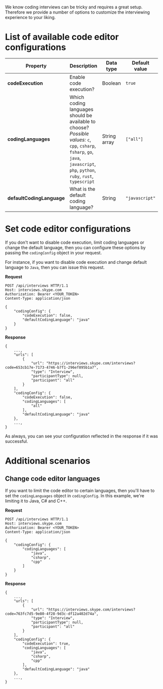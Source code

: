 We know coding interviews can be tricky and requires a great setup. Therefore we provide a number of options to customize the interviewing experience to your liking.

# List of available code editor configurations

|Property |	Description	| Data type |	Default value |
|---------|-------------|---|---|
|**codeExecution** | Enable code execution? | Boolean | `true` |
|**codingLanguages** | Which coding languages should be available to choose? *Possible values:* `c`, `cpp`, `csharp`, `fsharp`, `go`, `java`, `javascript`, `php`, `python`, `ruby`, `rust`, `typescript` | String array | `["all"]` |
|**defaultCodingLanguage** | What is the default coding language? | String | `"javascript"` |

# Set code editor configurations

If you don't want to disable code execution, limit coding languages or change the default language, then you can configure these options by passing the `codingConfig` object in your request.

For instance, if you want to disable code execution and change default language to `Java`, then you can issue this request.

**Request**
```
POST /api/interviews HTTP/1.1
Host: interviews.skype.com
Authorization: Bearer <YOUR_TOKEN>
Content-Type: application/json

{
	"codingConfig": {
        "codeExecution": false,
        "defaultCodingLanguage": "java"
	}
}
```

**Response**
```
{
    ...,
    "urls": [
        {
            "url": "https://interviews.skype.com/interviews?code=653cb17e-7173-4746-b7f1-296ef895b1a7",
            "type": "Interview",
            "participantType": null,
            "participant": "all"
        }
    ],
    "codingConfig": {
        "codeExecution": false,
        "codingLanguages": [
            "all"
        ],
        "defaultCodingLanguage": "java"
    },
    ...,
}
```

As always, you can see your configuration reflected in the response if it was successful.

# Additional scenarios

## Change code editor languages
If you want to limit the code editor to certain languages, then you'll have to set the `codingLanguages` object in `codingConfig`. In this example, we're limiting it to Java, C# and C++.

**Request**
```
POST /api/interviews HTTP/1.1
Host: interviews.skype.com
Authorization: Bearer <YOUR_TOKEN>
Content-Type: application/json

{
	"codingConfig": {
        "codingLanguages": [
        	"java",
        	"csharp",
        	"cpp"
        ]
	}
}
```

**Response**
```
{
    ...,
    "urls": [
        {
            "url": "https://interviews.skype.com/interviews?code=763fc7d5-9e80-4f28-9d3c-df12a402d74a",
            "type": "Interview",
            "participantType": null,
            "participant": "all"
        }
    ],
    "codingConfig": {
        "codeExecution": true,
        "codingLanguages": [
            "java",
            "csharp",
            "cpp"
        ],
        "defaultCodingLanguage": "java"
    },
    ...,
}
```